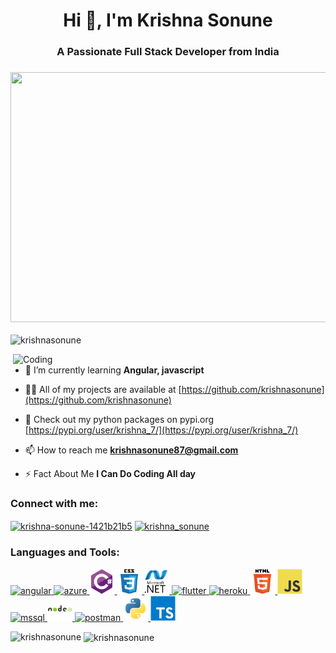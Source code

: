 <h1 align="center">Hi 👋, I'm Krishna Sonune</h1>
<h3 align="center">A Passionate Full Stack Developer from India</h3>

<h3> <img width=1000 height=400 src="https://i.pinimg.com/originals/e4/26/70/e426702edf874b181aced1e2fa5c6cde.gif"/> </h3>


<p align="left"> <img src="https://komarev.com/ghpvc/?username=krishnasonune&label=Profile%20views&color=0e75b6&style=flat" alt="krishnasonune" /> </p>
<img align="right" alt="Coding" width="500" src="https://c.tenor.com/NOYF3f82b_gAAAAC/programmer.gif">

- 🌱 I’m currently learning **Angular, javascript**

- 👨‍💻 All of my projects are available at [https://github.com/krishnasonune](https://github.com/krishnasonune)

- 📝 Check out my python packages on pypi.org [https://pypi.org/user/krishna_7/](https://pypi.org/user/krishna_7/)

- 📫 How to reach me **krishnasonune87@gmail.com**

- ⚡ Fact About Me **I Can Do Coding All day**

<h3 align="left">Connect with me:</h3>
<p align="left">
<a href="https://linkedin.com/in/krishna-sonune-1421b21b5" target="blank"><img align="center" src="https://raw.githubusercontent.com/rahuldkjain/github-profile-readme-generator/master/src/images/icons/Social/linked-in-alt.svg" alt="krishna-sonune-1421b21b5" height="30" width="40" /></a>
<a href="https://instagram.com/krishna_sonune" target="blank"><img align="center" src="https://raw.githubusercontent.com/rahuldkjain/github-profile-readme-generator/master/src/images/icons/Social/instagram.svg" alt="krishna_sonune" height="30" width="40" /></a>
</p>

<h3 align="left">Languages and Tools:</h3>
<p align="left"> <a href="https://angular.io" target="_blank"> <img src="https://angular.io/assets/images/logos/angular/angular.svg" alt="angular" width="40" height="40"/> </a> <a href="https://azure.microsoft.com/en-in/" target="_blank"> <img src="https://www.vectorlogo.zone/logos/microsoft_azure/microsoft_azure-icon.svg" alt="azure" width="40" height="40"/> </a> <a href="https://www.w3schools.com/cs/" target="_blank"> <img src="https://raw.githubusercontent.com/devicons/devicon/master/icons/csharp/csharp-original.svg" alt="csharp" width="40" height="40"/> </a> <a href="https://www.w3schools.com/css/" target="_blank"> <img src="https://raw.githubusercontent.com/devicons/devicon/master/icons/css3/css3-original-wordmark.svg" alt="css3" width="40" height="40"/> </a> <a href="https://dotnet.microsoft.com/" target="_blank"> <img src="https://raw.githubusercontent.com/devicons/devicon/master/icons/dot-net/dot-net-original-wordmark.svg" alt="dotnet" width="40" height="40"/> </a> <a href="https://flutter.dev" target="_blank"> <img src="https://www.vectorlogo.zone/logos/flutterio/flutterio-icon.svg" alt="flutter" width="40" height="40"/> </a> <a href="https://heroku.com" target="_blank"> <img src="https://www.vectorlogo.zone/logos/heroku/heroku-icon.svg" alt="heroku" width="40" height="40"/> </a> <a href="https://www.w3.org/html/" target="_blank"> <img src="https://raw.githubusercontent.com/devicons/devicon/master/icons/html5/html5-original-wordmark.svg" alt="html5" width="40" height="40"/> </a> <a href="https://developer.mozilla.org/en-US/docs/Web/JavaScript" target="_blank"> <img src="https://raw.githubusercontent.com/devicons/devicon/master/icons/javascript/javascript-original.svg" alt="javascript" width="40" height="40"/> </a> <a href="https://www.microsoft.com/en-us/sql-server" target="_blank"> <img src="https://www.svgrepo.com/show/303229/microsoft-sql-server-logo.svg" alt="mssql" width="40" height="40"/> </a> <a href="https://nodejs.org" target="_blank"> <img src="https://raw.githubusercontent.com/devicons/devicon/master/icons/nodejs/nodejs-original-wordmark.svg" alt="nodejs" width="40" height="40"/> </a> <a href="https://postman.com" target="_blank"> <img src="https://www.vectorlogo.zone/logos/getpostman/getpostman-icon.svg" alt="postman" width="40" height="40"/> </a> <a href="https://www.python.org" target="_blank"> <img src="https://raw.githubusercontent.com/devicons/devicon/master/icons/python/python-original.svg" alt="python" width="40" height="40"/> </a> <a href="https://www.typescriptlang.org/" target="_blank"> <img src="https://raw.githubusercontent.com/devicons/devicon/master/icons/typescript/typescript-original.svg" alt="typescript" width="40" height="40"/> </a> </p>

<p><img align="left" src="https://github-readme-stats.vercel.app/api/top-langs?username=krishnasonune&show_icons=true&locale=en&layout=compact" alt="krishnasonune" /></p>

<p>&nbsp;<img align="center" src="https://github-readme-stats.vercel.app/api?username=krishnasonune&show_icons=true&locale=en" alt="krishnasonune" /></p>
